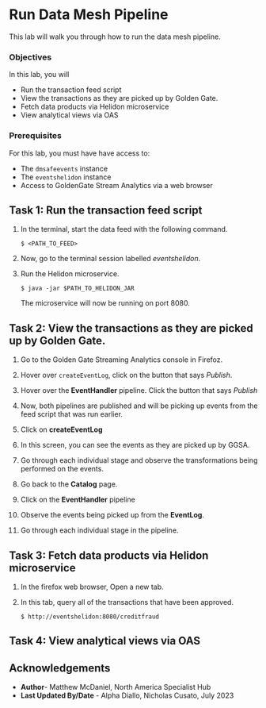 # Run Data Mesh Pipeline

This lab will walk you through how to run the data mesh pipeline.

### Objectives

In this lab, you will
- Run the transaction feed script
- View the transactions as they are picked up by Golden Gate.
- Fetch data products via Helidon microservice
- View analytical views via OAS

### Prerequisites
For this lab, you must have have access to:
- The `dmsafeevents` instance
- The `eventshelidon` instance
- Access to GoldenGate Stream Analytics via a web browser


## Task 1: Run the transaction feed script

1. In the terminal, start the data feed with the following command.

    ```
    $ <PATH_TO_FEED>
    ```

2. Now, go to the terminal session labelled *eventshelidon*.

3. Run the Helidon microservice.

    ```
    $ java -jar $PATH_TO_HELIDON_JAR
    ```

    The microservice will now be running on port 8080.

## Task 2: View the transactions as they are picked up by Golden Gate.

1. Go to the Golden Gate Streaming Analytics console in Firefoz.

2. Hover over `createEventLog`, click on the button that says *Publish*.

3. Hover over the **EventHandler** pipeline. Click the button that says *Publish*

4. Now, both pipelines are published and will be picking up events from the feed script that was run earlier.

5. Click on **createEventLog**

6. In this screen, you can see the events as they are picked up by GGSA.

7. Go through each individual stage and observe the transformations being performed on the events.

8. Go back to the **Catalog** page.

9. Click on the **EventHandler** pipeline

10. Observe the events being picked up from the **EventLog**.

11. Go through each individual stage in the pipeline. 

## Task 3: Fetch data products via Helidon microservice

1. In the firefox web browser, Open a new tab.

2. In this tab, query all of the transactions that have been approved.

    ```
    $ http://eventshelidon:8080/creditfraud
    ```

## Task 4: View analytical views via OAS



## Acknowledgements

- **Author**- Matthew McDaniel, North America Specialist Hub
- **Last Updated By/Date** - Alpha Diallo, Nicholas Cusato, July 2023

